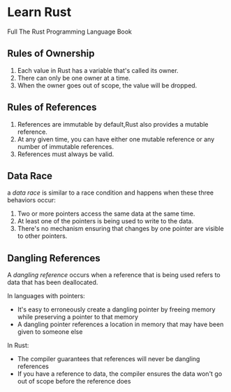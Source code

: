 # Learn Rust

Full The Rust Programming Language Book

## Rules of Ownership

1. Each value in Rust has a variable that's called its owner.
2. There can only be one owner at a time.
3. When the owner goes out of scope, the value will be dropped.

## Rules of References

1. References are immutable by default,Rust also provides a mutable reference.
2. At any given time, you can have either one mutable reference or any number of immutable references.
3. References must always be valid.

## Data Race

a _data race_ is similar to a race condition and happens when these three behaviors occur:

1. Two or more pointers access the same data at the same time.
2. At least one of the pointers is being used to write to the data.
3. There's no mechanism ensuring that changes by one pointer are visible to other pointers.

## Dangling References

A _dangling reference_ occurs when a reference that is being used refers to data that has been deallocated.

In languages with pointers:

- It's easy to erroneously create a dangling pointer by freeing memory while preserving a pointer to that memory
- A dangling pointer references a location in memory that may have been given to someone else

In Rust:

- The compiler guarantees that references will never be dangling references
- If you have a reference to data, the compiler ensures the data won't go out of scope before the reference does
